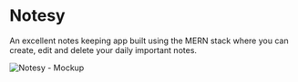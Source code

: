 # Notesy
An excellent notes keeping app built using the MERN stack where you can create, edit and delete your daily important notes.

![Notesy - Mockup](https://user-images.githubusercontent.com/72264176/226204343-365bd51b-57ae-4365-b990-6b17fae2ae02.png)
